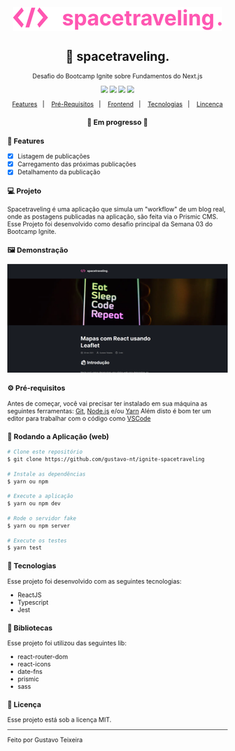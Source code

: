 <p align="center">
  <img src="https://github.com/gustavo-nt/ignite-spacetraveling/blob/master/public/logo-github.svg" alt="Spacetraveling" />
</p>

<h1 align="center">
    🚀 </> spacetraveling.
</h1>
<p align="center">Desafio do Bootcamp Ignite sobre Fundamentos do Next.js</p>

<p align="center">
  <img src="https://img.shields.io/badge/react%20version-16.13.1-informational"/>
  <img src="https://img.shields.io/badge/score-10.00-important" />
  <img src="https://img.shields.io/badge/last%20commit-november-blue" />
  <img src="https://img.shields.io/badge/license-MIT-success"/>
</p>

<p align="center">
  <a href="#-features">Features</a>&nbsp;&nbsp;&nbsp;|&nbsp;&nbsp;&nbsp;
  <a href="#-pré-requisitos">Pré-Requisitos</a>&nbsp;&nbsp;&nbsp;|&nbsp;&nbsp;&nbsp;
  <a href="#-rodando-a-aplicação-web">Frontend</a>&nbsp;&nbsp;&nbsp;|&nbsp;&nbsp;&nbsp;
  <a href="#-tecnologias">Tecnologias</a>&nbsp;&nbsp;&nbsp;|&nbsp;&nbsp;&nbsp;
  <a href="#-licença">Lincença</a>
</p>

<h3 align="center"> 
🚧  Em progresso  🚧
</h3>

### 📎 Features

- [x] Listagem de publicações
- [x] Carregamento das próximas publicações 
- [x] Detalhamento da publicação

### 💻 Projeto
Spacetraveling é uma aplicação que simula um "workflow" de um blog real, onde as postagens publicadas na aplicação, são feita via o Prismic CMS. Esse Projeto foi desenvolvido como desafio principal da Semana 03 do Bootcamp Ignite.

### 🖼 Demonstração
<p>
   <img src="https://github.com/gustavo-nt/ignite-spacetraveling/blob/master/public/post.png" alt="Post"/>
</p>

### ⚙ Pré-requisitos

Antes de começar, você vai precisar ter instalado em sua máquina as seguintes ferramentas:
[Git](https://git-scm.com), [Node.js](https://nodejs.org/en/) e/ou [Yarn](https://https://yarnpkg.com/) 
Além disto é bom ter um editor para trabalhar com o código como [VSCode](https://code.visualstudio.com/)

### 🎲 Rodando a Aplicação (web)

```bash
# Clone este repositório
$ git clone https://github.com/gustavo-nt/ignite-spacetraveling

# Instale as dependências
$ yarn ou npm

# Execute a aplicação
$ yarn ou npm dev

# Rode o servidor fake
$ yarn ou npm server

# Execute os testes
$ yarn test
```

### 🚀 Tecnologias

Esse projeto foi desenvolvido com as seguintes tecnologias:

- ReactJS
- Typescript
- Jest

### 📕 Bibliotecas

Esse projeto foi utilizou das seguintes lib:

- react-router-dom
- react-icons
- date-fns
- prismic
- sass

### 📝 Licença

Esse projeto está sob a licença MIT.

<hr/>

Feito por Gustavo Teixeira

